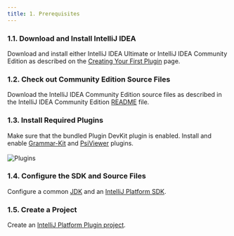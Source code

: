 ```yaml
---
title: 1. Prerequisites
---
```



### 1.1. Download and Install IntelliJ IDEA

Download and install either IntelliJ IDEA Ultimate or IntelliJ IDEA Community Edition as described on the
[Creating Your First Plugin](/basics/getting_started.md) page.

### 1.2. Check out Community Edition Source Files

Download the IntelliJ IDEA Community Edition source files as described in the IntelliJ IDEA Community Edition 
[README](https://github.com/JetBrains/intellij-community/blob/master/README.md#getting-intellij-idea-community-edition-source-code) file.

### 1.3. Install Required Plugins

Make sure that the bundled Plugin DevKit plugin is enabled.
Install and enable
[Grammar-Kit](https://plugins.jetbrains.com/plugin/6606-grammar-kit)
and
[PsiViewer](https://plugins.jetbrains.com/plugin/227-psiviewer)
plugins.
<br/>
<br/>
![Plugins](img/plugins.png)

### 1.4. Configure the SDK and Source Files

Configure a common [JDK](https://github.com/JetBrains/intellij-community/blob/master/README.md#intellij-build-configuration) 
and an [IntelliJ Platform SDK](/basics/getting_started/setting_up_environment.md). 

### 1.5. Create a Project

Create an [IntelliJ Platform Plugin project](/basics/getting_started/creating_plugin_project.md).

